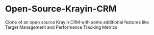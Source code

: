 # Open-Source-Krayin-CRM
Clone of an open source Krayin CRM with some additional features like Target Management and Performance Tracking Metrics
